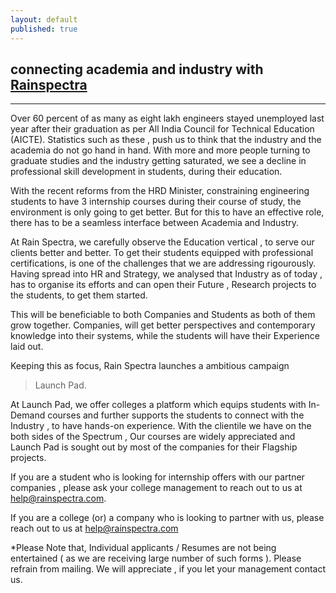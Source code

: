 ```yaml
---
layout: default
published: true
---
```

## connecting academia and industry with [Rainspectra](http://rainspectra.com "Rain Spectra Strategy")
<hr>

Over 60 percent of as many as eight lakh engineers stayed unemployed last year after their graduation as per All India Council for Technical Education (AICTE). Statistics such as these , push us to think that the industry and the academia do not go hand in hand. With more and more people turning to graduate studies and the industry getting saturated, we see a decline in professional skill development in students, during their education.

With the recent reforms from the HRD Minister, constraining engineering students to have 3 internship courses during their course of study, the environment is only going to get better. But for this to have an effective role, there has to be a seamless interface between Academia and Industry.

At Rain Spectra, we carefully observe the Education vertical , to serve our clients better and better. To get their students equipped with professional certifications, is one of the challenges that we are addressing rigourously. Having spread into HR and Strategy, we analysed that Industry as of today , has to organise its efforts and can open their Future , Research projects to the students, to get them started. 

This will be beneficiable to both Companies and Students as both of them grow together. Companies, will get better perspectives and contemporary knowledge into their systems, while the students will have their Experience laid out.

Keeping this as focus, Rain Spectra launches a ambitious campaign 
> Launch Pad.

At Launch Pad, we offer colleges a platform which equips students with In-Demand courses and further supports the students to connect with the Industry , to have hands-on experience. With the clientile we have on the both sides of the Spectrum , Our courses are widely appreciated and Launch Pad is sought out by most of the companies for their Flagship projects.

If you are a student who is looking for internship offers with our partner companies , please ask your college management to reach out to us at help@rainspectra.com.

If you are a college (or) a company who is looking to partner with us, please reach out to us at help@rainspectra.com

*Please Note that, Individual applicants / Resumes are not being entertained ( as we are receiving large number of such forms ). Please refrain from mailing. We will appreciate , if you let your management contact us.
